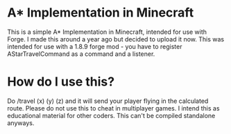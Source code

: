 # A* Implementation in Minecraft
This is a simple A* Implementation in Minecraft, intended for use with Forge. I made this around a year ago but decided to upload it now.
This was intended for use with a 1.8.9 forge mod - you have to register AStarTravelCommand as a command and a listener.

# How do I use this?
Do /travel (x) (y) (z) and it will send your player flying in the calculated route.
Please do not use this to cheat in multiplayer games. I intend this as educational material for other coders.
This can't be compiled standalone anyways.
